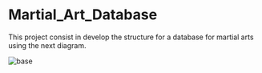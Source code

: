 # Martial_Art_Database
This project consist in develop the structure for a database for martial arts using the next diagram.

![base](https://user-images.githubusercontent.com/71573671/107831663-93dbb380-6d5c-11eb-8f0b-1a90bb2fc5f9.PNG)

